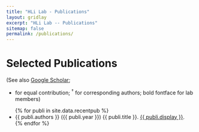 ```yaml
---
title: "HLi Lab - Publications"
layout: gridlay
excerpt: "HLi Lab -- Publications"
sitemap: false
permalink: /publications/
---
```


# Selected Publications

(See also [Google Scholar](https://scholar.google.com/citations?user=HQv0p0kAAAAJ);
* for equal contribution; <sup>&#8224;</sup> for corresponding authors; bold fontface for lab members)

<ul>
{% for publi in site.data.recentpub %}
<li>{{ publi.authors }} ({{ publi.year }}) {{ publi.title }}. <a href="{{ publi.url }}">{{ publi.display }}</a>.</li>
{% endfor %}
</ul>
